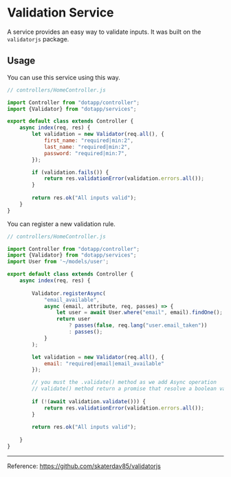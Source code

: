 # Validation Service

A service provides an easy way to validate inputs. It was built on the `validatorjs` package.

## Usage

You can use this service using this way.

``` javascript
// controllers/HomeController.js

import Controller from "dotapp/controller";
import {Validator} from "dotapp/services";

export default class extends Controller {
    async index(req, res) {
        let validation = new Validator(req.all(), {
            first_name: "required|min:2",
            last_name: "required|min:2",
            password: "required|min:7",
        });

        if (validation.fails()) {
            return res.validationError(validation.errors.all());
        }
        
        return res.ok("All inputs valid");
    }
}
```

You can register a new validation rule.

``` javascript
// controllers/HomeController.js

import Controller from "dotapp/controller";
import {Validator} from "dotapp/services";
import User from '~/models/user';

export default class extends Controller {
    async index(req, res) {
    
        Validator.registerAsync(
            "email_available",
            async (email, attribute, req, passes) => {
                let user = await User.where("email", email).findOne();
                return user
                    ? passes(false, req.lang("user.email_taken"))
                    : passes();
            }
        );

        let validation = new Validator(req.all(), {
            email: "required|email|email_available"
        });

        // you must the .validate() method as we add Async operation
        // validate() method return a promise that resolve a boolean value
        
        if (!(await validation.validate())) {
            return res.validationError(validation.errors.all());
        }
        
        return res.ok("All inputs valid");
        
    }
}
```
---
Reference: https://github.com/skaterdav85/validatorjs

